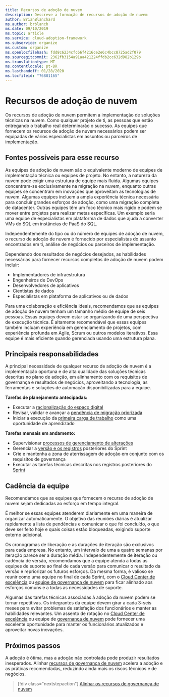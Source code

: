 ```yaml
---
title: Recursos de adoção de nuvem
description: Descreve a formação de recursos de adoção de nuvem
author: BrianBlanchard
ms.author: brblanch
ms.date: 09/10/2019
ms.topic: article
ms.service: cloud-adoption-framework
ms.subservice: organize
ms.custom: organize
ms.openlocfilehash: fdd8c6234cfc66f4216ce2e6c4bcc8725ad2f079
ms.sourcegitcommit: 2362fb3154a91aa421224ffdb2cc632d982b129b
ms.translationtype: MT
ms.contentlocale: pt-BR
ms.lasthandoff: 01/28/2020
ms.locfileid: "76801165"
---
```

# <a name="cloud-adoption-capabilities"></a>Recursos de adoção de nuvem

Os recursos de adoção de nuvem permitem a implementação de soluções técnicas na nuvem. Como qualquer projeto de ti, as pessoas que estão entregando o trabalho real determinarão o sucesso. As equipes que fornecem os recursos de adoção de nuvem necessários podem ser equipadas de vários especialistas em assuntos ou parceiros de implementação.

## <a name="possible-sources-for-this-capability"></a>Fontes possíveis para esse recurso

As equipes de adoção de nuvem são o equivalente moderno de equipes de implementação técnica ou equipes de projeto. No entanto, a natureza da nuvem pode exigir uma estrutura de equipe mais fluida. Algumas equipes concentram-se exclusivamente na migração na nuvem, enquanto outras equipes se concentram em inovações que aproveitam as tecnologias de nuvem. Algumas equipes incluem a ampla experiência técnica necessária para concluir grandes esforços de adoção, como uma migração completa de datacenter. Outras equipes têm um foco técnico mais rígido e podem se mover entre projetos para realizar metas específicas. Um exemplo seria uma equipe de especialistas em plataforma de dados que ajuda a converter VMs do SQL em instâncias de PaaS do SQL.

Independentemente do tipo ou do número de equipes de adoção de nuvem, o recurso de adoção de nuvem é fornecido por especialistas do assunto encontrados em ti, análise de negócios ou parceiros de implementação.

Dependendo dos resultados de negócios desejados, as habilidades necessárias para fornecer recursos completos de adoção de nuvem podem incluir:

- Implementadores de infraestrutura
- Engenheiros de DevOps
- Desenvolvedores de aplicativos
- Cientistas de dados
- Especialistas em plataforma de aplicativos ou de dados

Para uma colaboração e eficiência ideais, recomendamos que as equipes de adoção de nuvem tenham um tamanho médio de equipe de seis pessoas. Essas equipes devem estar se organizando de uma perspectiva de execução técnica. É altamente recomendável que essas equipes também incluam experiência em gerenciamento de projetos, com experiência profunda em Agile, Scrum ou outros modelos iterativos. Essa equipe é mais eficiente quando gerenciada usando uma estrutura plana.

## <a name="key-responsibilities"></a>Principais responsabilidades

A principal necessidade de qualquer recurso de adoção de nuvem é a implementação oportuna e de alta qualidade das soluções técnicas descritas no plano de adoção, em alinhamento com os requisitos de governança e resultados de negócios, aproveitando a tecnologia, as ferramentas e soluções de automação disponibilizadas para a equipe.

**Tarefas de planejamento antecipadas:**

- Executar a [racionalização do espaço digital](../digital-estate/index.md)
- Revisar, validar e avançar a [pendência de migração priorizada](../migrate/migration-considerations/assess/release-iteration-backlog.md)
- Iniciar a execução da [primeira carga de trabalho](../digital-estate/rationalize.md#select-the-first-workload) como uma oportunidade de aprendizado

**Tarefas mensais em andamento:**

- Supervisionar [processos de gerenciamento de alterações](../migrate/migration-considerations/prerequisites/technical-complexity.md)
- Gerenciar a [versão e os registros](../migrate/migration-considerations/assess/release-iteration-backlog.md) posteriores do Sprint
- Crie e mantenha a zona de aterrissagem de adoção em conjunto com os requisitos de governança
- Executar as tarefas técnicas descritas nos registros posteriores do [Sprint](../migrate/migration-considerations/assess/release-iteration-backlog.md)

## <a name="team-cadence"></a>Cadência da equipe

Recomendamos que as equipes que fornecem o recurso de adoção de nuvem sejam dedicadas ao esforço em tempo integral.

É melhor se essas equipes atenderem diariamente em uma maneira de organizar automaticamente. O objetivo das reuniões diárias é atualizar rapidamente a lista de pendências e comunicar o que foi concluído, o que deve ser feito hoje e quais coisas estão bloqueadas, exigindo suporte externo adicional.

Os cronogramas de liberação e as durações de iteração são exclusivos para cada empresa. No entanto, um intervalo de uma a quatro semanas por iteração parece ser a duração média. Independentemente de iteração ou cadência de versão, recomendamos que a equipe atenda a todas as equipes de suporte ao final de cada versão para comunicar o resultado da versão e repriorizar os futuros esforços. Da mesma forma, é valioso se reunir como uma equipe no final de cada Sprint, com o [Cloud Center de excelência](./cloud-center-of-excellence.md) ou [equipe de governança de nuvem](./cloud-governance.md) para ficar alinhado aos esforços comuns e a todas as necessidades de suporte.

Algumas das tarefas técnicas associadas à adoção da nuvem podem se tornar repetitivas. Os integrantes da equipe devem girar a cada 3&ndash;seis meses para evitar problemas de satisfação dos funcionários e manter as habilidades relevantes. Um assento de rotação no [Cloud Center de excelência](./cloud-center-of-excellence.md) ou equipe de [governança de nuvem](./cloud-governance.md) pode fornecer uma excelente oportunidade para manter os funcionários atualizados e aproveitar novas inovações.

## <a name="next-steps"></a>Próximos passos

A adoção é ótima, mas a adoção não controlada pode produzir resultados inesperados. Alinhar [recursos de governança de nuvem](./cloud-governance.md) acelera a adoção e as práticas recomendadas, reduzindo ainda mais os riscos técnicos e de negócios.

> [!div class="nextstepaction"]
> [Alinhar os recursos de governança de nuvem](./cloud-governance.md)
